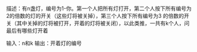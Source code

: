 # 
描述：有n盏灯，编号为1-你。第一个人把所有灯打开，第二个人按下所有编号为2的倍数的灯的开关（这些灯将被关掉），第三个人按下所有编号为3 的倍数的开关（其中关掉的灯将被打开，开着的灯将被关闭），以此类推，一共有k个人，问最后有哪些灯开着

输入：n和k
输出：开着灯的编号